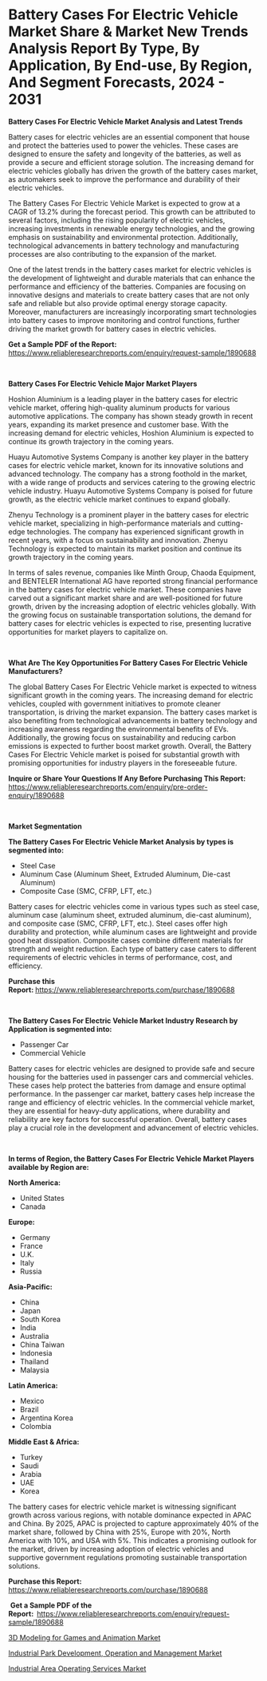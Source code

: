 <p><h1>Battery Cases For Electric Vehicle Market Share & Market New Trends Analysis Report By Type, By Application, By End-use, By Region, And Segment Forecasts, 2024 - 2031</h1></p><p><strong>Battery Cases For Electric Vehicle Market Analysis and Latest Trends</strong></p>
<p><p>Battery cases for electric vehicles are an essential component that house and protect the batteries used to power the vehicles. These cases are designed to ensure the safety and longevity of the batteries, as well as provide a secure and efficient storage solution. The increasing demand for electric vehicles globally has driven the growth of the battery cases market, as automakers seek to improve the performance and durability of their electric vehicles.</p><p>The Battery Cases For Electric Vehicle Market is expected to grow at a CAGR of 13.2% during the forecast period. This growth can be attributed to several factors, including the rising popularity of electric vehicles, increasing investments in renewable energy technologies, and the growing emphasis on sustainability and environmental protection. Additionally, technological advancements in battery technology and manufacturing processes are also contributing to the expansion of the market.</p><p>One of the latest trends in the battery cases market for electric vehicles is the development of lightweight and durable materials that can enhance the performance and efficiency of the batteries. Companies are focusing on innovative designs and materials to create battery cases that are not only safe and reliable but also provide optimal energy storage capacity. Moreover, manufacturers are increasingly incorporating smart technologies into battery cases to improve monitoring and control functions, further driving the market growth for battery cases in electric vehicles.</p></p>
<p><strong>Get a Sample PDF of the Report:&nbsp;</strong> <a href="https://www.reliableresearchreports.com/enquiry/request-sample/1890688">https://www.reliableresearchreports.com/enquiry/request-sample/1890688</a></p>
<p>&nbsp;</p>
<p><strong>Battery Cases For Electric Vehicle Major Market Players</strong></p>
<p><p>Hoshion Aluminium is a leading player in the battery cases for electric vehicle market, offering high-quality aluminum products for various automotive applications. The company has shown steady growth in recent years, expanding its market presence and customer base. With the increasing demand for electric vehicles, Hoshion Aluminium is expected to continue its growth trajectory in the coming years.</p><p>Huayu Automotive Systems Company is another key player in the battery cases for electric vehicle market, known for its innovative solutions and advanced technology. The company has a strong foothold in the market, with a wide range of products and services catering to the growing electric vehicle industry. Huayu Automotive Systems Company is poised for future growth, as the electric vehicle market continues to expand globally.</p><p>Zhenyu Technology is a prominent player in the battery cases for electric vehicle market, specializing in high-performance materials and cutting-edge technologies. The company has experienced significant growth in recent years, with a focus on sustainability and innovation. Zhenyu Technology is expected to maintain its market position and continue its growth trajectory in the coming years.</p><p>In terms of sales revenue, companies like Minth Group, Chaoda Equipment, and BENTELER International AG have reported strong financial performance in the battery cases for electric vehicle market. These companies have carved out a significant market share and are well-positioned for future growth, driven by the increasing adoption of electric vehicles globally. With the growing focus on sustainable transportation solutions, the demand for battery cases for electric vehicles is expected to rise, presenting lucrative opportunities for market players to capitalize on.</p></p>
<p>&nbsp;</p>
<p><strong>What Are The Key Opportunities For Battery Cases For Electric Vehicle Manufacturers?</strong></p>
<p><p>The global Battery Cases For Electric Vehicle market is expected to witness significant growth in the coming years. The increasing demand for electric vehicles, coupled with government initiatives to promote cleaner transportation, is driving the market expansion. The battery cases market is also benefiting from technological advancements in battery technology and increasing awareness regarding the environmental benefits of EVs. Additionally, the growing focus on sustainability and reducing carbon emissions is expected to further boost market growth. Overall, the Battery Cases For Electric Vehicle market is poised for substantial growth with promising opportunities for industry players in the foreseeable future.</p></p>
<p><strong>Inquire or Share Your Questions If Any Before Purchasing This Report:</strong> <a href="https://www.reliableresearchreports.com/enquiry/pre-order-enquiry/1890688">https://www.reliableresearchreports.com/enquiry/pre-order-enquiry/1890688</a></p>
<p>&nbsp;</p>
<p><strong>Market Segmentation</strong></p>
<p><strong>The Battery Cases For Electric Vehicle Market Analysis by types is segmented into:</strong></p>
<p><ul><li>Steel Case</li><li>Aluminum Case (Aluminum Sheet, Extruded Aluminum, Die-cast Aluminum)</li><li>Composite Case (SMC, CFRP, LFT, etc.)</li></ul></p>
<p><p>Battery cases for electric vehicles come in various types such as steel case, aluminum case (aluminum sheet, extruded aluminum, die-cast aluminum), and composite case (SMC, CFRP, LFT, etc.). Steel cases offer high durability and protection, while aluminum cases are lightweight and provide good heat dissipation. Composite cases combine different materials for strength and weight reduction. Each type of battery case caters to different requirements of electric vehicles in terms of performance, cost, and efficiency.</p></p>
<p><strong>Purchase this Report:&nbsp;</strong><a href="https://www.reliableresearchreports.com/purchase/1890688">https://www.reliableresearchreports.com/purchase/1890688</a></p>
<p>&nbsp;</p>
<p><strong>The Battery Cases For Electric Vehicle Market Industry Research by Application is segmented into:</strong></p>
<p><ul><li>Passenger Car</li><li>Commercial Vehicle</li></ul></p>
<p><p>Battery cases for electric vehicles are designed to provide safe and secure housing for the batteries used in passenger cars and commercial vehicles. These cases help protect the batteries from damage and ensure optimal performance. In the passenger car market, battery cases help increase the range and efficiency of electric vehicles. In the commercial vehicle market, they are essential for heavy-duty applications, where durability and reliability are key factors for successful operation. Overall, battery cases play a crucial role in the development and advancement of electric vehicles.</p></p>
<p>&nbsp;</p>
<p><strong>In terms of Region, the Battery Cases For Electric Vehicle Market Players available by Region are:</strong></p>
<p>
    <p> <strong> North America: </strong>
        <ul>
            <li>United States</li>
            <li>Canada</li>
        </ul>
        </p> 
    <p> <strong> Europe: </strong>
        <ul>
            <li>Germany</li>
            <li>France</li>
            <li>U.K.</li>
            <li>Italy</li>
            <li>Russia</li>
        </ul>
        </p> 
    <p> <strong> Asia-Pacific: </strong>
        <ul>
            <li>China</li>
            <li>Japan</li>
            <li>South Korea</li>
            <li>India</li>
            <li>Australia</li>
            <li>China Taiwan</li>
            <li>Indonesia</li>
            <li>Thailand</li>
            <li>Malaysia</li>
        </ul>
        </p> 
    <p> <strong> Latin America: </strong>
        <ul>
            <li>Mexico</li>
            <li>Brazil</li>
            <li>Argentina Korea</li>
            <li>Colombia</li>
        </ul>
        </p> 
    <p> <strong> Middle East & Africa: </strong>
        <ul>
            <li>Turkey</li>
            <li>Saudi</li>
            <li>Arabia</li>
            <li>UAE</li>
            <li>Korea</li>
        </ul>
    </p>
    </p>
<p><p>The battery cases for electric vehicle market is witnessing significant growth across various regions, with notable dominance expected in APAC and China. By 2025, APAC is projected to capture approximately 40% of the market share, followed by China with 25%, Europe with 20%, North America with 10%, and USA with 5%. This indicates a promising outlook for the market, driven by increasing adoption of electric vehicles and supportive government regulations promoting sustainable transportation solutions.</p></p>
<p><strong>Purchase this Report: </strong><a href="https://www.reliableresearchreports.com/purchase/1890688">https://www.reliableresearchreports.com/purchase/1890688</a></p>
<p>&nbsp;<strong>Get a Sample PDF of the Report:&nbsp;&nbsp;</strong><a href="https://www.reliableresearchreports.com/enquiry/request-sample/1890688">https://www.reliableresearchreports.com/enquiry/request-sample/1890688</a></p>
<p><strong></strong></p>
<p><p><a href="https://view.publitas.com/reportprime-1/decoding-the-3d-modeling-for-games-and-animation-market-a-deep-dive-into-the-latest-market-trends-market-segmentation-and-competitive-analysis/">3D Modeling for Games and Animation Market</a></p><p><a href="https://view.publitas.com/reportprime-1/industrial-park-development-operation-and-management-market-challenges-opportunities-and-growth-drivers-and-major-market-players-forecasted-for-period-from-2023-2030/">Industrial Park Development, Operation and Management Market</a></p><p><a href="https://view.publitas.com/reportprime-1/industrial-area-operating-services-market-research-report-unlocks-analysis-on-the-market-financial-status-market-size-and-market-revenue-upto-2030/">Industrial Area Operating Services Market</a></p></p>